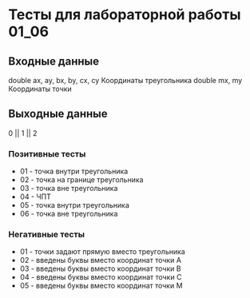 # Тесты для лабораторной работы 01_06
## Входные данные 
double ax, ay, bx, by, cx, cy
Координаты треугольника
double mx, my
Координаты точки

## Выходные данные
0 || 1 || 2

### Позитивные тесты
- 01 - точка внутри треугольника
- 02 - точка на границе треугольника
- 03 - точка вне треугольника
- 04 - ЧПТ
- 05 - точка внутри треугольника
- 06 - точка вне треугольника

### Негативные тесты
- 01 - точки задают прямую вместо треугольника
- 02 - введены буквы вместо координат точки A
- 03 - введены буквы вместо координат точки B
- 04 - введены буквы вместо координат точки C
- 05 - введены буквы вместо координат точки М

